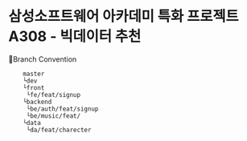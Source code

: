 # 삼성소프트웨어 아카데미 특화 프로젝트 A308 - 빅데이터 추천

🔹Branch Convention
```
    master  
    └dev  
    └front  
     └fe/feat/signup  
    └backend  
     └be/auth/feat/signup  
	 └be/music/feat/  
    └data  
     └da/feat/charecter  
```
